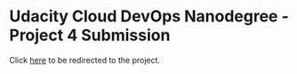# Udacity Cloud DevOps Nanodegree - Project 4 Submission

Click [here](https://github.com/aishjayashankar/Cloud_DevOps_Nanodegree_Project4) to be redirected to the project.
